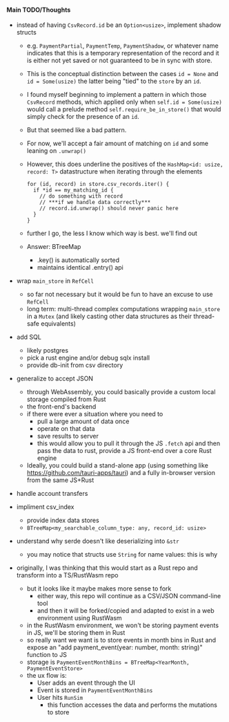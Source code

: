 #### Main TODO/Thoughts

- instead of having `CsvRecord.id` be an `Option<usize>`, implement shadow structs
    - e.g. `PaymentPartial`, `PaymentTemp`, `PaymentShadow`, or whatever name indicates
      that this is a temporary representation of the record and it is either not yet saved
      or not guaranteed to be in sync with store.
    - This is the conceptual distinction between the cases `id = None` and `id = Some(usize)`
      the latter being "tied" to the `store` by an `id`.
    - I found myself beginning to implement a pattern in which those `CsvRecord` methods,
      which applied only when `self.id = Some(usize)` would call a prelude method
      `self.require_be_in_store()` that would simply check for the presence of an `id`.
    - But that seemed like a bad pattern.
    - For now, we'll accept a fair amount of matching on `id` and some leaning on `.unwrap()`
    - However, this does underline the positives of the
      `HashMap<id: usize, record: T>` datastructure when iterating through the elements

          for (id, record) in store.csv_records.iter() {
            if *id == my_matching_id {
              // do something with record
              // ***if we handle data correctly***
              // record.id.unwrap() should never panic here
            }
          }

    - further I go, the less I know which way is best. we'll find out

    - Answer: BTreeMap
      - .key() is automatically sorted
      - maintains identical .entry() api

- wrap `main_store` in `RefCell`
  - so far not necessary but it would be fun to have an excuse to use `RefCell`
  - long term: multi-thread complex computations wrapping `main_store` in a `Mutex` (and likely casting other data structures as their thread-safe equivalents)

- add SQL
  - likely postgres
  - pick a rust engine and/or debug sqlx install
  - provide db-init from csv directory

- generalize to accept JSON
  - through WebAssembly, you could basically provide a custom local storage compiled from Rust
  - the front-end's backend
  - if there were ever a situation where you need to
    - pull a large amount of data once
    - operate on that data
    - save results to server
    - this would allow you to pull it through the JS `.fetch` api and then pass the data to rust, provide a JS front-end over a core Rust engine
  - Ideally, you could build a stand-alone app (using something like https://github.com/tauri-apps/tauri) and a fully in-browser version from the same JS+Rust


- handle account transfers

- impliment csv_index
  - provide index data stores
  - `BTreeMap<my_searchable_column_type: any, record_id: usize>`

- understand why serde doesn't like deserializing into `&str`
  - you may notice that structs use `String` for name values: this is why

- originally, I was thinking that this would start as a Rust repo and transform into a TS/RustWasm repo
  - but it looks like it maybe makes more sense to fork
    - either way, this repo will continue as a CSV/JSON command-line tool
    - and then it will be forked/copied and adapted to exist in a web environment using RustWasm
  - in the RustWasm environment, we won't be storing payment events in JS, we'll be storing them in Rust
  - so really want we want is to store events in month bins in Rust and expose an "add payment_event(year: number, month: string)" function to JS
  - storage is `PaymentEventMonthBins = BTreeMap<YearMonth, PaymentEventStore>`
  - the ux flow is:
    - User adds an event through the UI
    - Event is stored in `PaymentEventMonthBins`
    - User hits `RunSim`
      - this function accesses the data and performs the mutations to store
